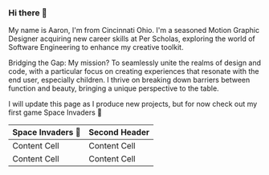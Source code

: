 ### Hi there 👋
My name is Aaron, I'm from Cincinnati Ohio. I'm a seasoned Motion Graphic Designer acquiring new career skills at Per Scholas, exploring the world of Software Engineering to enhance my creative toolkit.

Bridging the Gap: My mission? To seamlessly unite the realms of design and code, with a particular focus on creating experiences that resonate with the end user, especially children. I thrive on breaking down barriers between function and beauty, bringing a unique perspective to the table.

I will update this page as I produce new projects, but for now check out my first game Space Invaders :space_invader:


 | Space Invaders :space_invader: | Second Header |
| ------------- | ------------- |
| Content Cell  | Content Cell  |
| Content Cell  | Content Cell  |
